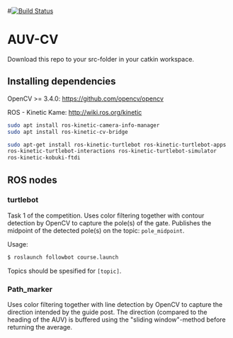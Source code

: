#[![Build Status](https://travis-ci.com/vortexntnu/auv-cv.svg?branch=master)](https://travis-ci.com/vortexntnu/auv-cv)
# AUV-CV
Download this repo to your src-folder in your catkin workspace.

## Installing dependencies
OpenCV >= 3.4.0: https://github.com/opencv/opencv

ROS - Kinetic Kame: http://wiki.ros.org/kinetic

```sh
sudo apt install ros-kinetic-camera-info-manager
sudo apt install ros-kinetic-cv-bridge
```

```sh
sudo apt-get install ros-kinetic-turtlebot ros-kinetic-turtlebot-apps
ros-kinetic-turtlebot-interactions ros-kinetic-turtlebot-simulator
ros-kinetic-kobuki-ftdi
```
## ROS nodes


### turtlebot
Task 1 of the competition. Uses color filtering together with contour detection by OpenCV to capture the pole(s) of the gate. 
Publishes the midpoint of the detected pole(s) on the topic: `pole_midpoint`.

Usage: 
```bash
$ roslaunch followbot course.launch
```

Topics should be spesified for `[topic]`.

### Path_marker
Uses color filtering together with line detection by OpenCV to capture the direction intended by the guide post. The direction (compared to the heading of the AUV) is buffered using the "sliding window"-method before returning the average.

